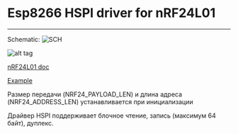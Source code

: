 # Esp8266 HSPI driver for nRF24L01
---

Schematic: 
![SCH](https://github.com/vad7/nrf24l01_esp8266/blob/master/esp8266-nrf24l01.jpg)

![alt tag](https://github.com/vad7/nrf24l01_esp8266/blob/master/nRF24L01.jpg)

[nRF24L01 doc](https://github.com/vad7/nrf24l01_esp8266.git/blob/master/nRF24L01P_Product_Specification_1_0.pdf) 

[Example](https://github.com/vad7/WirelessCO2_esp8266/blob/master/app/user/wireless_co2.c)

Размер передачи (NRF24_PAYLOAD_LEN) и длина адреса (NRF24_ADDRESS_LEN) устанавливается при инициализации

Драйвер HSPI поддерживает блочное чтение, запись (максимум 64 байт), дуплекс.
